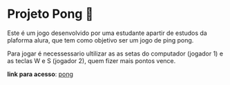 # Projeto Pong 🏓

Este é um jogo desenvolvido por uma estudante apartir de estudos da plaforma alura, que tem como objetivo ser um jogo de ping pong.

Para jogar é necessessario ultilizar as as setas do computador (jogador 1) e as teclas W e S (jogador 2), quem fizer mais pontos vence.

**link para acesso**:
[pong](https://editor.p5js.org/00001087609793sp/full/b1UmrRtQO)
